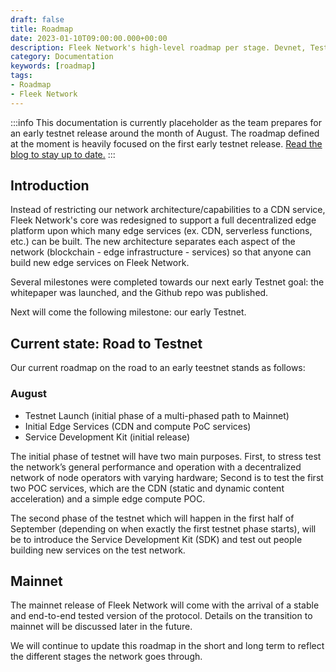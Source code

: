 ```yaml
---
draft: false
title: Roadmap
date: 2023-01-10T09:00:00.000+00:00
description: Fleek Network's high-level roadmap per stage. Devnet, Testnet, and Mainnet.
category: Documentation
keywords: [roadmap]
tags:
- Roadmap
- Fleek Network
---
```


:::info
This documentation is currently placeholder as the team prepares for an early testnet release around the month of August. The roadmap defined at the moment is heavily focused on the first early testnet release. [Read the blog to stay up to date.](https://blog.fleek.network/)
:::

## Introduction

Instead of restricting our network architecture/capabilities to a CDN service, Fleek Network's core was redesigned to support a full decentralized edge platform upon which many edge services (ex. CDN, serverless functions, etc.) can be built. The new architecture separates each aspect of the network (blockchain - edge infrastructure - services) so that anyone can build new edge services on Fleek Network.

Several milestones were completed towards our next early Testnet goal: the whitepaper was launched, and the Github repo was published.

Next will come the following milestone: our early Testnet.

## Current state: Road to Testnet

Our current roadmap on the road to an early teestnet stands as follows:

### August

- Testnet Launch (initial phase of a multi-phased path to Mainnet)
- Initial Edge Services (CDN and compute PoC services)
- Service Development Kit (initial release)

The initial phase of testnet will have two main purposes. First, to stress test the network’s general performance and operation with a decentralized network of node operators with varying hardware; Second is to test the first two POC services, which are the CDN (static and dynamic content acceleration) and a simple edge compute POC.

The second phase of the testnet which will happen in the first half of September (depending on when exactly the first testnet phase starts), will be to introduce the Service Development Kit (SDK) and test out people building new services on the test network.

## Mainnet

The mainnet release of Fleek Network will come with the arrival of a stable and end-to-end tested version of the protocol. Details on the transition to mainnet will be discussed later in the future.

We will continue to update this roadmap in the short and long term to reflect the different stages the network goes through.
